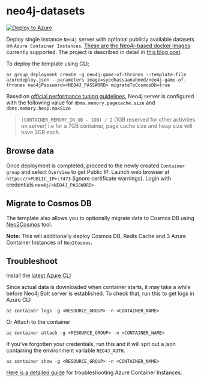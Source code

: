 # neo4j-datasets
[![Deploy to Azure](http://azuredeploy.net/deploybutton.png)](https://portal.azure.com/#create/Microsoft.Template/uri/https%3A%2F%2Fraw.githubusercontent.com%2Fsyedhassaanahmed%2Fneo4j-datasets%2Fmaster%2Fazuredeploy.json)

Deploy single instance `Neo4j` server with optional publicly available datasets on `Azure Container Instances`. [These are the Neo4j-based docker images](https://github.com/syedhassaanahmed/neo4j-datasets/blob/master/azuredeploy.json#L8) currently supported. The project is described in detail in [this blog post](https://medium.com/@hasssaaannn/bringing-public-neo4j-graph-datasets-to-azure-cfc77f02bcbe).

To deploy the template using CLI;
```
az group deployment create -g neo4j-game-of-thrones --template-file azuredeploy.json --parameters image=syedhassaanahmed/neo4j-game-of-thrones neo4jPassword=<NEO4J_PASSWORD> migrateToCosmosDb=true
```

Based on [official performance tuning guidelines](https://neo4j.com/developer/guide-performance-tuning/), Neo4j server is configured with the following value for `dbms.memory.pagecache.size` and `dbms.memory.heap.maxSize`
> `(CONTAINER_MEMORY_IN_GB - 1GB) / 2` (1GB reserved for other activities on server) i.e for a 7GB container, page cache size and heap size will have 3GB each.

## Browse data
Once deployment is completed, proceed to the newly created `Container group` and select `Overview` to get Public IP. Launch web browser at `https://<PUBLIC_IP>:7473` (ignore certificate warnings). Login with credentials `neo4j/<NEO4J_PASSWORD>`

## Migrate to Cosmos DB
The template also allows you to optionally migrate data to Cosmos DB using [Neo2Cosmos](https://github.com/syedhassaanahmed/neo-to-cosmos) tool. 

**Note:** This will additionally deploy Cosmos DB, Redis Cache and 3 Azure Container Instances of `Neo2Cosmos`.

## Troubleshoot
Install the [latest Azure CLI](https://docs.microsoft.com/en-us/cli/azure/install-azure-cli?view=azure-cli-latest)

Since actual data is downloaded when container starts, it may take a while before Neo4j Bolt server is established. To check that, run this to get logs in Azure CLI
```
az container logs -g <RESOURCE_GROUP> -n <CONTAINER_NAME>
```
Or Attach to the container
```
az container attach -g <RESOURCE_GROUP> -n <CONTAINER_NAME>
```

If you've forgotten your credentials, run this and it will spit out a json containing the environment variable `NEO4J_AUTH`.

```
az container show -g <RESOURCE_GROUP> -n <CONTAINER_NAME>
```

[Here is a detailed guide](https://docs.microsoft.com/en-us/azure/container-instances/container-instances-troubleshooting) for troubleshooting Azure Container Instances.